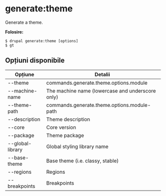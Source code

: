 # generate:theme
Generate a theme.

**Folosire:**
```
$ drupal generate:theme [options]
$ gt  
```

## Opțiuni disponibile
Opțiune | Detalii
-------|-------------
--theme | commands.generate.theme.options.module
--machine-name | The machine name (lowercase and underscore only)
--theme-path | commands.generate.theme.options.module-path
--description | Theme description
--core | Core version
--package | Theme package
--global-library | Global styling library name
--base-theme | Base theme (i.e. classy, stable)
--regions | Regions
--breakpoints | Breakpoints
